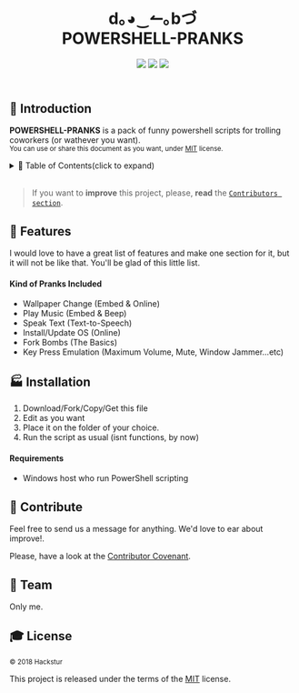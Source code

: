 <!------------------- HEADER SECTION -------------------------->
<header>
 <h1 align="center"><strong> d｡◕‿↼｡bづ </strong><br/>POWERSHELL-PRANKS</h1>
  <!-- BADGET BUTTONS -->
<p align="center">
  <img src="https://img.shields.io/badge/Status-Development-lightgray.svg?style=flat" />
  <img src="https://img.shields.io/badge/License-MIT-blue.svg?style=flat" />
  <img src="https://img.shields.io/badge/PowerShell-X.0-blue.svg" />
 </p>
</header>
<p></p> <!-- BLANK PARAGRAPH TO FIX HTML HEADER IN GITHUB PAGES TEMPLATE -->
<!------------------- END OF HEADER SECTION -------------------->

<!-- INTRODUCTION -->

## 💬 Introduction  

**POWERSHELL-PRANKS** is a pack of funny powershell scripts for trolling coworkers (or wathever you want).
<br/>
<sup>You can use or share this document as you want, under [MIT](LICENSE) license. </sup><br/>


<!-- TABLE OF CONTENTS -->

<details><summary>📑 Table of Contents(click to expand)</summary><p>

- [Introduction](#-introduction)
- [Features](#-features)
- [Installation](#-installation)
- [Contribute](#-contribute)
- [Team](#-team)
- [License](#-license)
---

</p></details><br/>

<!-- END TABLE OF CONTENTS -->

> If you want to **improve** this project, please, **read** the [`Contributors section`](#-contribute).

<!--########## END OF README.TEMPLATE INTRODUCTION ##########-->

## 🏅 Features

<!-- FEATURES ACHIEVED -->
I would love to have a great list of features and make one section for it, but it will not be like that. You'll be glad of this little list.

#### Kind of Pranks Included
- Wallpaper Change (Embed & Online)
- Play Music (Embed & Beep)
- Speak Text (Text-to-Speech)
- Install/Update OS (Online)
- Fork Bombs (The Basics)
- Key Press Emulation (Maximum Volume, Mute, Window Jammer...etc)


<!-- INSTALLATION  SECTION -->

## 🏭 Installation
1. Download/Fork/Copy/Get this file  
1. Edit as you want  
1. Place it on the folder of your choice.
1. Run the script as usual (isnt functions, by now)

#### Requirements  
* Windows host who run PowerShell scripting

<!-- CONTRIBUTE -->

## 💎 Contribute
Feel free to send us a message for anything. We'd love to ear about improve!.

Please, have a look at the [Contributor Covenant][contributor covenant].

<!-- TEAM -->

## 🏀 Team  
Only me.

<!-- LICENSE -->
## 🎓 License  
<sub> © 2018 Hackstur </sub>  

This project is released under the terms of the [MIT][license file] license.

<!------------ RELATIVE LINKS ----------->

[license file]: LICENSE  
[contributor covenant]: https://www.contributor-covenant.org/version/1/4/code-of-conduct.htm  
